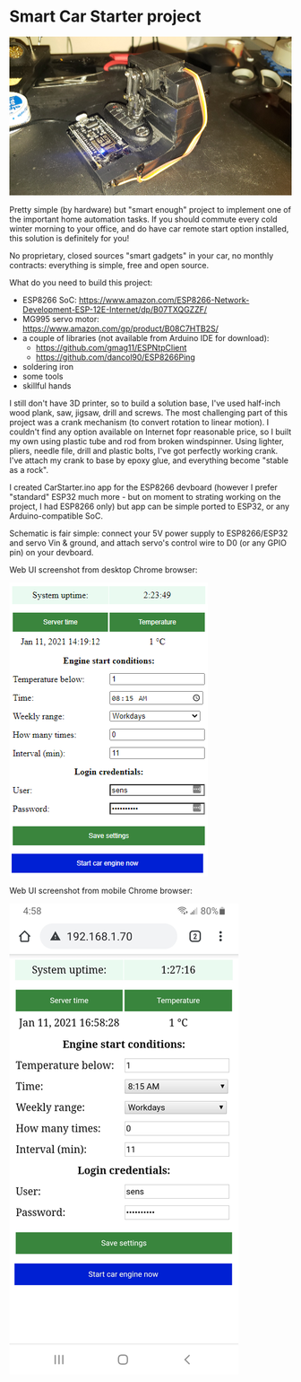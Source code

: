 # Smart Car Starter project

![alt text](https://github.com/sensboston/CarStarter/blob/master/car_starter.png?raw=true)

Pretty simple (by hardware) but "smart enough" project to implement one of the important home automation tasks.
If you should commute every cold winter morning to your office, and do have car remote start option installed, this solution is definitely for you!

No proprietary, closed sources "smart gadgets" in your car, no monthly contracts: everything is simple, free and open source.

What do you need to build this project:
- ESP8266 SoC: https://www.amazon.com/ESP8266-Network-Development-ESP-12E-Internet/dp/B07TXQGZZF/ 
- MG995 servo motor: https://www.amazon.com/gp/product/B08C7HTB2S/
- a couple of libraries (not available from Arduino IDE for download):
  - https://github.com/gmag11/ESPNtpClient
  - https://github.com/dancol90/ESP8266Ping
- soldering iron
- some tools 
- skillful hands

I still don't have 3D printer, so to build a solution base, I've used half-inch wood plank, saw, jigsaw, drill and screws.
The most challenging part of this project was a crank mechanism (to convert rotation to linear motion). I couldn't find any option available on Internet fopr reasonable price, so I built my own using plastic tube and rod from broken windspinner. Using lighter, pliers, needle file, drill and plastic bolts, I've got perfectly working crank. I've attach my crank to base by epoxy glue, and everything become "stable as a rock".

I created CarStarter.ino app for the ESP8266 devboard (however I prefer "standard" ESP32 much more - but on moment to strating working on the project, I had ESP8266 only) but app can be simple ported to ESP32, or any Arduino-compatible SoC.

Schematic is fair simple: connect your 5V power supply to ESP8266/ESP32 and servo Vin & ground, and attach servo's control wire to D0 (or any GPIO pin) on your devboard.

Web UI screenshot from desktop Chrome browser:

![alt text](https://github.com/sensboston/CarStarter/blob/master/chrome_screenshot.png?raw=true)

Web UI screenshot from mobile Chrome browser:

![alt text](https://github.com/sensboston/CarStarter/blob/master/mobile_screenshot.png?raw=true)
